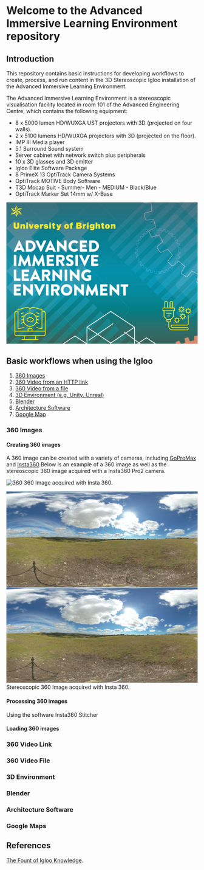 [^Comment]: [https://github.com/UniversityofBrighton/ImmersiveLearningDemos]
# Welcome to the Advanced Immersive Learning Environment repository



## Introduction
This repository contains basic instructions for developing workflows to create, process, and run content in the 3D Stereoscopic Igloo installation of the Advanced Immersive Learning Environment.

The Advanced Immersive Learning Environment is a stereoscopic visualisation facility located in room 101 of the Advanced Engineering Centre, which contains the following equipment:

- 8 x 5000 lumen HD/WUXGA UST projectors with 3D (projected on four walls).
- 2 x 5100 lumens HD/WUXGA projectors with 3D (projected on the floor).
- IMP III Media player
- 5.1 Surround Sound system
- Server cabinet with network switch plus peripherals
- 10 x 3D glasses and 3D emitter
- Igloo Elite Software Package
- 8 PrimeX 13 OptiTrack Camera Systems
- OptiTrack MOTIVE Body Software
- T3D Mocap Suit - Summer- Men - MEDIUM - Black/Blue
- OptiTrack Marker Set 14mm w/ X-Base

![Logo of facility](https://raw.githubusercontent.com/UniversityofBrighton/ImmersiveLearningDemos/main/logo.png)


## Basic workflows when using the Igloo
1. [360 Images](#360-images)
2. [360 Video from an HTTP link](#360-video-link)
3. [360 Video from a file](#360-video-file)
4. [3D Environment (e.g. Unity, Unreal)](#3d-environment)
5. [Blender](#blender)
6. [Architecture Software](#architecture-software)
7. [Google Map](#google-maps)

### 360 Images
#### Creating 360 images
A 360 image can be created with a variety of cameras, including [GoProMax](https://gopro.com/en/gb/shop/cameras/max/CHDHZ-202-master.html) and [Insta360](https://www.insta360.com/).Below is an example of a 360 image as well as the stereoscopic 360 image acquired with a Insta360 Pro2 camera.

![360](files/360.jpg)
360 Image acquired with Insta 360.

![360 3D stereoscopic](files/360_3D_low.jpg)
Stereoscopic 360 Image acquired with Insta 360.


#### Processing 360 images
Using the software Insta360 Stitcher

#### Loading 360 images


### 360 Video Link

### 360 Video File


### 3D Environment

### Blender

### Architecture Software

### Google Maps

## References
[The Fount of Igloo Knowledge](https://360igloo.atlassian.net/wiki/spaces/EDoc/pages/2050785281/The+Fount+of+Igloo+Knowledge).
